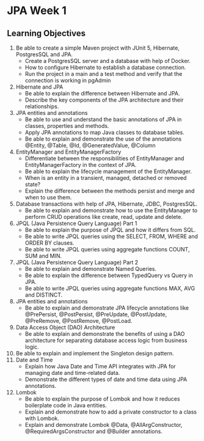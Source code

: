 # JPA Week 1

## Learning Objectives
1. Be able to create a simple Maven project with JUnit 5, Hibernate, PostgresSQL and JPA.
    - Create a PostgresSQL server and a database with help of Docker.
    - How to configure Hibernate to establish a database connection.
    - Run the project in a main and a test method and verify that the connection is working in pgAdmin
2. Hibernate and JPA
    - Be able to explain the difference between Hibernate and JPA.
    - Describe the key components of the JPA architecture and their relationships.
3. JPA entities and annotations
    - Be able to use and understand the basic annotations of JPA in classes, properties and methods.
    - Apply JPA annotations to map Java classes to database tables.
    - Be able to explain and demonstrate the use of the annotations @Entity, @Table, @Id, @GeneratedValue, @Column
4. EntityManager and EntityManagerFactory
    - Differentiate between the responsibilities of EntityManager and EntityManagerFactory in the context of JPA.
    - Be able to explain the lifecycle management of the EntityManager.
    - When is an entity in a transient, managed, detached or removed state?
    - Explain the difference between the methods persist and merge and when to use them.
5. Database transactions with help of JPA, Hibernate, JDBC, PostgresSQL.
    - Be able to explain and demonstrate how to use the EntityManager to perform CRUD operations like create, read, update and delete.
6. JPQL (Java Persistence Query Language) Part 1
    - Be able to explain the purpose of JPQL and how it differs from SQL.
    - Be able to write JPQL queries using the SELECT, FROM, WHERE and ORDER BY clauses.
    - Be able to write JPQL queries using aggregate functions COUNT, SUM and MIN.
7. JPQL (Java Persistence Query Language) Part 2
    - Be able to explain and demonstrate Named Queries.
    - Be able to explain the difference between TypedQuery vs Query in JPA.
    - Be able to write JPQL queries using aggregate functions MAX, AVG and DISTINCT.
8. JPA entities and annotations
    - Be able to explain and demonstrate JPA lifecycle annotations like @PrePersist, @PostPersist, @PreUpdate, @PostUpdate, @PreRemove, @PostRemove, @PostLoad.
9. Data Access Object (DAO) Architecture
    - Be able to explain and demonstrate the benefits of using a DAO architecture for separating database access logic from business logic.
10. Be able to explain and implement the Singleton design pattern.
11. Date and Time
    - Explain how Java Date and Time API integrates with JPA for managing date and time-related data.
    - Demonstrate the different types of date and time data using JPA annotations.
12. Lombok
    - Be able to explain the purpose of Lombok and how it reduces boilerplate code in Java entities.
    - Explain and demonstrate how to add a private constructor to a class with Lombok.
    - Explain and demonstrate Lombok @Data, @AllArgConstructor, @RequiredArgsConstructor and @Builder annotations.